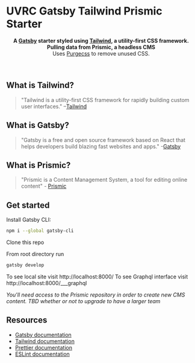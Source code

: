 # UVRC Gatsby Tailwind Prismic Starter

<div align="center">
  <strong>A <a href="https://www.gatsbyjs.org/">Gatsby</a> starter styled using <a href="https://tailwindcss.com/">Tailwind</a>, a utility-first CSS framework. Pulling data from Prismic, a headless CMS</strong><br />
  Uses <a href="https://www.purgecss.com/">Purgecss</a> to remove unused CSS.<br />
  <br />
  <br />
</div>

## What is Tailwind?

> "Tailwind is a utility-first CSS framework for rapidly building custom user interfaces."
> –[Tailwind](https://tailwindcss.com)

## What is Gatsby?

> "Gatsby is a free and open source framework based on React that helps developers build blazing fast websites and apps." -[Gatsby](https://www.gatsbyjs.org/)

## What is Prismic?

> "Prismic is a Content Management System, a tool for editing online content" - [Prismic](https://prismic.io/)

## Get started

Install Gatsby CLI:

```sh
npm i --global gatsby-cli
```

Clone this repo

From root directory run

```sh
gatsby develop
```

To see local site visit http://localhost:8000/
To see Graphql interface visit http://localhost:8000/___graphql

_You'll need access to the Prismic repository in order to create new CMS content. TBD whether or not to upgrade to have a larger team_

## Resources

- [Gatsby documentation](https://www.gatsbyjs.org/docs/)
- [Tailwind documentation](https://tailwindcss.com/docs/what-is-tailwind/)
- [Prettier documentation](https://prettier.io/docs/en/index.html)
- [ESLint documentation](https://eslint.org/docs/user-guide/configuring)
